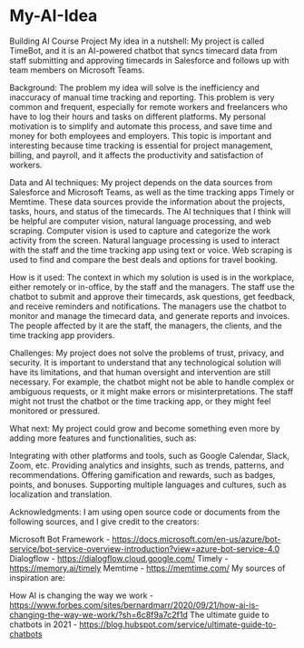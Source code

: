# My-AI-Idea
Building AI Course Project
My idea in a nutshell: My project is called TimeBot, and it is an AI-powered chatbot that syncs timecard data from staff submitting and approving timecards in Salesforce and follows up with team members on Microsoft Teams.

Background: The problem my idea will solve is the inefficiency and inaccuracy of manual time tracking and reporting. This problem is very common and frequent, especially for remote workers and freelancers who have to log their hours and tasks on different platforms. My personal motivation is to simplify and automate this process, and save time and money for both employees and employers. This topic is important and interesting because time tracking is essential for project management, billing, and payroll, and it affects the productivity and satisfaction of workers.

Data and AI techniques: My project depends on the data sources from Salesforce and Microsoft Teams, as well as the time tracking apps Timely or Memtime. These data sources provide the information about the projects, tasks, hours, and status of the timecards. The AI techniques that I think will be helpful are computer vision, natural language processing, and web scraping. Computer vision is used to capture and categorize the work activity from the screen. Natural language processing is used to interact with the staff and the time tracking app using text or voice. Web scraping is used to find and compare the best deals and options for travel booking.

How is it used: The context in which my solution is used is in the workplace, either remotely or in-office, by the staff and the managers. The staff use the chatbot to submit and approve their timecards, ask questions, get feedback, and receive reminders and notifications. The managers use the chatbot to monitor and manage the timecard data, and generate reports and invoices. The people affected by it are the staff, the managers, the clients, and the time tracking app providers.

Challenges: My project does not solve the problems of trust, privacy, and security. It is important to understand that any technological solution will have its limitations, and that human oversight and intervention are still necessary. For example, the chatbot might not be able to handle complex or ambiguous requests, or it might make errors or misinterpretations. The staff might not trust the chatbot or the time tracking app, or they might feel monitored or pressured. 

What next: My project could grow and become something even more by adding more features and functionalities, such as:

Integrating with other platforms and tools, such as Google Calendar, Slack, Zoom, etc.
Providing analytics and insights, such as trends, patterns, and recommendations.
Offering gamification and rewards, such as badges, points, and bonuses.
Supporting multiple languages and cultures, such as localization and translation.

Acknowledgments: I am using open source code or documents from the following sources, and I give credit to the creators:

Microsoft Bot Framework - https://docs.microsoft.com/en-us/azure/bot-service/bot-service-overview-introduction?view=azure-bot-service-4.0
Dialogflow - https://dialogflow.cloud.google.com/
Timely - https://memory.ai/timely
Memtime - https://memtime.com/
My sources of inspiration are:

How AI is changing the way we work - https://www.forbes.com/sites/bernardmarr/2020/09/21/how-ai-is-changing-the-way-we-work/?sh=6c8f9a7c2f1d
The ultimate guide to chatbots in 2021 - https://blog.hubspot.com/service/ultimate-guide-to-chatbots
